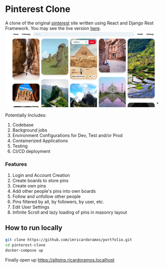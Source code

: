 # Pinterest Clone
A clone of the original [pinterest](https://pinterest.com) site written using React and Django Rest Framework. You may see the live version [here](https://pinterest-clone.portfolio.ricardoramos.me).
![cover](./README/cover.png "Cover")

Potentially Includes:
1. Codebase
2. Background jobs
3. Environment Configurations for Dev, Test and/or Prod
4. Containerized Applications
5. Testing
6. CI/CD deployment

### Features
1. Login and Account Creation
2. Create boards to store pins
3. Create own pins
4. Add other people's pins into own boards
5. Follow and unfollow other people
6. Pins filtered by all, by followers, by user, etc.
7. Edit User Settings
8. Infinite Scroll and lazy loading of pins in masonry layout

## How to run locally
```bash
git clone https://github.com/imricardoramos/portfolio.git
cd pinterest-clone
docker-compose up
```
Finally open up https://altpins.ricardoramos.localhost
